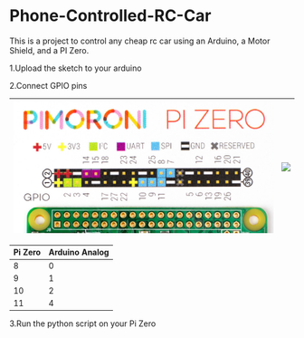 # Phone-Controlled-RC-Car


This is a project to control any cheap rc car using an Arduino, a Motor Shield, and a PI Zero.

1.Upload the sketch to your arduino

2.Connect GPIO pins

<img src="https://github.com/jdial1/Phone-Controlled-RC-Car/blob/master/PI-Zero-GPIO-PINOUT.PNG"></img>|<img src="http://artofcircuits.com/wp-content/uploads/2014/03/L293D-motor-shield-2.jpg"></img>
---|---

  Pi Zero   | Arduino Analog
  ---|---
    8     |       0
    9      |      1
    10    |       2
    11      |      4
                
3.Run the python script on your Pi Zero
